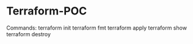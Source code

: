 # Terraform-POC


Commands:
terraform init
terraform fmt
terraform apply
terraform show
terraform destroy